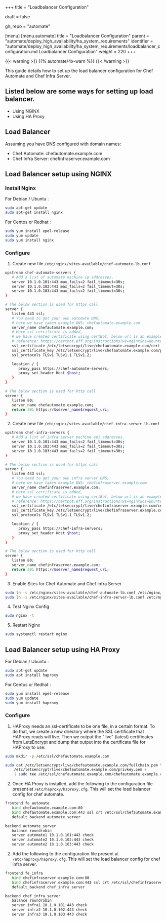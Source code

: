 +++
title = "Loadbalancer Configuration"

draft = false

gh_repo = "automate"

[menu]
  [menu.automate]
    title = "Loadbalancer Configuration"
    parent = "automate/deploy_high_availability/ha_system_requirements"
    identifier = "automate/deploy_high_availability/ha_system_requirements/loadbalancer_configuration.md Loadbalancer Configuration"
    weight = 220
+++

{{< warning >}}
{{% automate/4x-warn %}}
{{< /warning >}}

This guide details how to set up the load balancer configuration for Chef Automate and Chef Infra Server.

## Listed below are some ways for setting up load balancer.
- Using NGINX
- Using HA Proxy

## Load Balancer

Assuming you have DNS configured with domain names:

- Chef Automate: chefautomate.example.com
- Chef Infra Server: chefinfraserver.example.com

## Load Balancer setup using NGINX
### Install Nginx

For Debian / Ubuntu :

```bash
sudo apt-get update
sudo apt-get install nginx
```

For Centos or Redhat :

```bash
sudo yum install epel-release
sudo yum update
sudo yum install nginx
```

### Configure

1. Create new file `/etc/nginx/sites-available/chef-automate-lb.conf`

```bash
upstream chef-automate-servers {
   # Add a list of automate machine ip addresses.
   server 10.1.0.101:443 max_fails=2 fail_timeout=30s;
   server 10.1.0.102:443 max_fails=2 fail_timeout=30s;
   server 10.1.0.103:443 max_fails=2 fail_timeout=30s;
}

# The below section is used for https call
server {
   listen 443 ssl;
   # You need to get your own automate DNS,
   # here we have taken example DNS: chefautomate.example.com
   server_name chefautomate.example.com;
   # Here ssl certificate is added,
   # we have created certificate using certBot, below url is an example for ubuntu machine
   # reference: https://certbot.eff.org/instructions?ws=nginx&os=ubuntufocal
   ssl_certificate /etc/letsencrypt/live/chefautomate.example.com/cert.pem;
   ssl_certificate_key /etc/letsencrypt/live/chefautomate.example.com/privkey.pem;
   ssl_protocols TLSv1 TLSv1.1 TLSv1.2;

   location / {
      proxy_pass https://chef-automate-servers;
      proxy_set_header Host $host;
   }
}

# The below section is used for http call
server {
   listen 80;
   server_name chefautomate.example.com;
   return 301 https://$server_name$request_uri;
}
```

2. Create new file `/etc/nginx/sites-available/chef-infra-server-lb.conf`

```bash
upstream chef-infra-servers {
   # Add a list of infra server machine api addresses.
   server 10.1.0.101:443 max_fails=2 fail_timeout=30s;
   server 10.1.0.102:443 max_fails=2 fail_timeout=30s;
   server 10.1.0.103:443 max_fails=2 fail_timeout=30s;
}

# The below section is used for https call
server {
   listen 443 ssl;
   # You need to get your own infra server DNS,
   # here we have taken example DNS: chefinfraserver.example.com
   server_name chefinfraserver.example.com;
   # Here ssl certificate is added,
   # we have created certificate using certBot, below url is an example for ubuntu machine
   # reference: https://certbot.eff.org/instructions?ws=nginx&os=ubuntufocal
   ssl_certificate /etc/letsencrypt/live/chefinfraserver.example.com/cert.pem;
   ssl_certificate_key /etc/letsencrypt/live/chefinfraserver.example.com/privkey.pem;
   ssl_protocols TLSv1 TLSv1.1 TLSv1.2;

   location / {
      proxy_pass https://chef-infra-servers;
      proxy_set_header Host $host;
   }
}

# The below section is used for http call
server {
   listen 80;
   server_name chefinfraserver.example.com;
   return 301 https://$server_name$request_uri;
}
```

3. Enable Sites for Chef Automate and Chef Infra Server

```bash
sudo ln -s /etc/nginx/sites-available/chef-automate-lb.conf /etc/nginx/sites-enabled/
sudo ln -s /etc/nginx/sites-available/chef-infra-server-lb.conf /etc/nginx/sites-enabled/
```

4. Test Nginx Config

```bash
sudo nginx -t
```

5. Restart Nginx

```bash
sudo systemctl restart nginx
```

## Load Balancer setup using HA Proxy

For Debian / Ubuntu :

```bash
sudo apt-get update
sudo apt install haproxy
```

For Centos or Redhat :

```bash
sudo yum install epel-release
sudo yum update
sudo yum install haproxy
```

### Configure

1. HAProxy needs an ssl-certificate to be one file, in a certain format. To do that, we create a new directory where the SSL certificate that HAProxy reads will live. Then we output the "live" (latest) certificates from LetsEncrypt and dump that output into the certificate file for HAProxy to use:

```bash
sudo mkdir -p /etc/ssl/chefautomate.example.com

sudo cat /etc/letsencrypt/live/chefautomate.example.com/fullchain.pem \
    /etc/letsencrypt/live/chefautomate.example.com/privkey.pem \
    | sudo tee /etc/ssl/chefautomate.example.com/chefautomate.example.com.pem
```

2. Once HA Proxy is installed, add the following to the configuration file present at `/etc/haproxy/haproxy.cfg`. This will set the load balancer config for chef automate.

```bash
frontend fe_automate
   bind chefautomate.example.com:80
   bind chefautomate.example.com:443 ssl crt /etc/ssl/chefautomate.example.com/chefautomate.example.com.pem
   default_backend automate_server

backend automate_server
   balance roundrobin
   server automate1 10.1.0.101:443 check
   server automate2 10.1.0.102:443 check
   server automate2 10.1.0.103:443 check
```

2. Add the following to the configuration file present at `/etc/haproxy/haproxy.cfg`. This will set the load balancer config for chef infra server.

```bash
frontend fe_infra
   bind chefinfraserver.example.com:80
   bind chefinfraserver.example.com:443 ssl crt /etc/ssl/chefinfraserver.example.com/chefinfraserver.example.com.pem
   default_backend chef_infra_server

backend chef_infra_server
   balance roundrobin
   server infra1 10.1.0.101:443 check
   server infra2 10.1.0.102:443 check
   server infra3 10.1.0.103:443 check
```